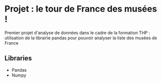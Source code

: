 # Projet : le tour de France des musées !

Premier projet d'analyse de données dans le cadre de la formation THP : utilisation de la librairie pandas pour pouvoir analyser la liste des musées de France

## Libraries

- Pandas
- Numpy
